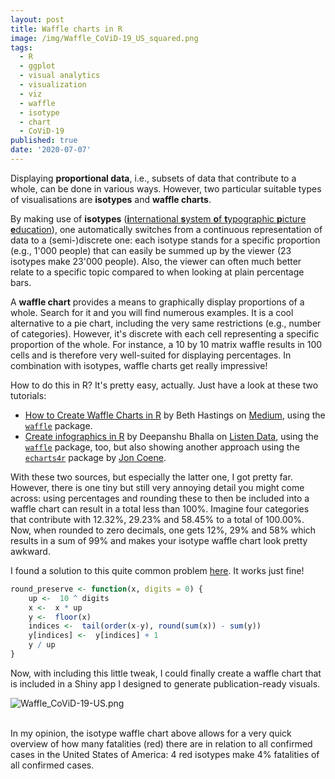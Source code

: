 ```yaml
---
layout: post
title: Waffle charts in R
image: /img/Waffle_CoViD-19_US_squared.png
tags:
  - R
  - ggplot
  - visual analytics
  - visualization
  - viz
  - waffle
  - isotype
  - chart
  - CoViD-19
published: true
date: '2020-07-07'
---
```

Displaying **proportional data**, i.e., subsets of data that contribute to a whole, can be done in various ways. However, two particular suitable types of visualisations are **isotypes** and **waffle charts**. 

By making use of **isotypes** ([**i**nternational **s**ystem **o**f **t**ypographic **p**icture **e**ducation](https://en.wikipedia.org/wiki/Isotype_(picture_language))), one automatically switches from a continuous representation of data to a (semi-)discrete one: each isotype stands for a specific proportion (e.g., 1'000 people) that can easily be summed up by the viewer (23 isotypes make 23'000 people). Also, the viewer can often much better relate to a specific topic compared to when looking at plain percentage bars. 

A **waffle chart** provides a means to graphically display proportions of a whole. Search for it and you will find numerous examples. It is a cool alternative to a pie chart, including the very same restrictions (e.g., number of categories). However, it's discrete with each cell representing a specific proportion of the whole. For instance, a 10 by 10 matrix waffle results in 100 cells and is therefore very well-suited for displaying percentages. In combination with isotypes, waffle charts get really impressive!

How to do this in R? It's pretty easy, actually. Just have a look at these two tutorials: 

- [How to Create Waffle Charts in R](https://medium.com/@reallifecode.bh/using-waffle-charts-in-r-to-analyze-visits-to-the-grand-canyon-e287db3bef2) by Beth Hastings on [Medium](https://medium.com/), using the [`waffle`]() package.
- [Create infographics in R](https://www.listendata.com/2019/06/create-infographics-with-r.html) by Deepanshu Bhalla on [Listen Data](https://www.listendata.com/), using the [`waffle`](https://cran.r-project.org/web/packages/waffle/waffle.pdf) package, too, but also showing another approach using the [`echarts4r`](https://echarts4r.john-coene.com/index.html) package by [Jon Coene](https://linkedin.com/in/johncoene).

With these two sources, but especially the latter one, I got pretty far. However, there is one tiny but still very annoying detail you might come across: using percentages and rounding these to then be included into a waffle chart can result in a total less than 100%. Imagine four categories that contribute with 12.32%, 29.23% and 58.45% to a total of 100.00%. Now, when rounded to zero decimals, one gets 12%, 29% and 58% which results in a sum of 99% and makes your isotype waffle chart look pretty awkward.

I found a solution to this quite common problem [here](https://www.r-bloggers.com/round-values-while-preserve-their-rounded-sum-in-r/). It works just fine!

```r
round_preserve <- function(x, digits = 0) {
    up <-  10 ^ digits
    x <-  x * up
    y <-  floor(x)
    indices <-  tail(order(x-y), round(sum(x)) - sum(y))
    y[indices] <-  y[indices] + 1
    y / up
}
```

Now, with including this little tweak, I could finally create a waffle chart that is included in a Shiny app I designed to generate publication-ready visuals.

![Waffle_CoViD-19-US.png]({{site.baseurl}}/img/Waffle_CoViD-19-US.png)<br/><br/>

In my opinion, the isotype waffle chart above allows for a very quick overview of how many fatalities (red) there are in relation to all confirmed cases in the United States of America: 4 red isotypes make 4% fatalities of all confirmed cases.



